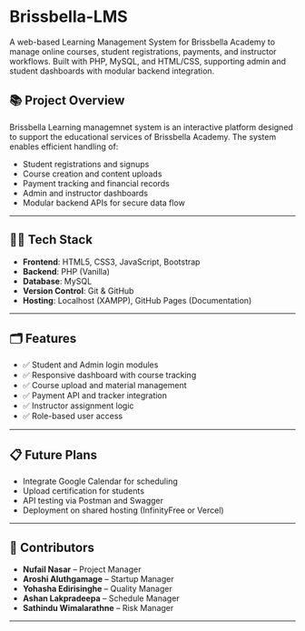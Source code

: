 # Brissbella-LMS
A web-based Learning Management System for Brissbella Academy to manage online courses, student registrations, payments, and instructor workflows. Built with PHP, MySQL, and HTML/CSS, supporting admin and student dashboards with modular backend integration.

## 📚 Project Overview

Brissbella Learning managemnet system is an interactive platform designed to support the educational services of Brissbella Academy. The system enables efficient handling of:

- Student registrations and signups
- Course creation and content uploads
- Payment tracking and financial records
- Admin and instructor dashboards
- Modular backend APIs for secure data flow

---

## 🧑‍💻 Tech Stack

- **Frontend**: HTML5, CSS3, JavaScript, Bootstrap
- **Backend**: PHP (Vanilla)
- **Database**: MySQL
- **Version Control**: Git & GitHub
- **Hosting**: Localhost (XAMPP), GitHub Pages (Documentation)

---

## 🗂️ Features

- ✅ Student and Admin login modules  
- ✅ Responsive dashboard with course tracking  
- ✅ Course upload and material management  
- ✅ Payment API and tracker integration  
- ✅ Instructor assignment logic  
- ✅ Role-based user access  

---


## 📋 Future Plans

- Integrate Google Calendar for scheduling
- Upload certification for students
- API testing via Postman and Swagger
- Deployment on shared hosting (InfinityFree or Vercel)

---

## 🤝 Contributors

- **Nufail Nasar** – Project Manager
- **Aroshi Aluthgamage** – Startup Manager
- **Yohasha Edirisinghe** – Quality Manager
- **Ashan Lakpradeepa** – Schedule Manager
- **Sathindu Wimalarathne** – Risk Manager

---
